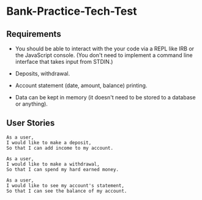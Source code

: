 # Bank-Practice-Tech-Test

Requirements
-----
* You should be able to interact with the your code via a REPL like IRB or the JavaScript console. (You don't need to implement a command line interface that takes input from STDIN.)  

* Deposits, withdrawal.  
* Account statement (date, amount, balance) printing.
* Data can be kept in memory (it doesn't need to be stored to a database or anything).

User Stories
-----
```
As a user,
I would like to make a deposit,
So that I can add income to my account.

As a user,
I would like to make a withdrawal,
So that I can spend my hard earned money.

As a user,
I would like to see my account's statement,
So that I can see the balance of my account.
```
